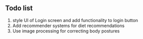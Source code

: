 ## Todo list
<ol>
<li>style UI of Login screen and add functionality to login button  </li>
  <li> Add recommender systems for diet recommendations </li>
  <li> Use image processing for correcting body postures </li>
</ol>
